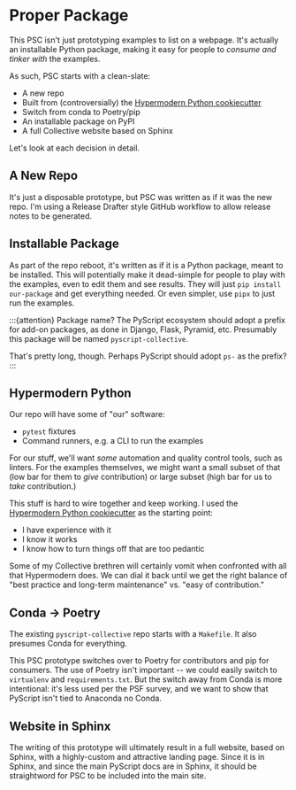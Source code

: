 # Proper Package

This PSC isn't just prototyping examples to list on a webpage.
It's actually an installable Python package, making it easy for people to _consume and tinker with_ the examples.

As such, PSC starts with a clean-slate:

- A new repo
- Built from (controversially) the [Hypermodern Python cookiecutter](https://cookiecutter-hypermodern-python.readthedocs.io/en/latest/index.html)
- Switch from conda to Poetry/pip
- An installable package on PyPI
- A full Collective website based on Sphinx

Let's look at each decision in detail.

## A New Repo

It's just a disposable prototype, but PSC was written as if it was the new repo.
I'm using a Release Drafter style GitHub workflow to allow release notes to be generated.

## Installable Package

As part of the repo reboot, it's written as if it is a Python package, meant to be installed.
This will potentially make it dead-simple for people to play with the examples, even to edit them and see results.
They will just `pip install our-package` and get everything needed.
Or even simpler, use `pipx` to just run the examples.

:::{attention} Package name?
The PyScript ecosystem should adopt a prefix for add-on packages, as done in Django, Flask, Pyramid, etc.
Presumably this package will be named `pyscript-collective`.

That's pretty long, though.
Perhaps PyScript should adopt `ps-` as the prefix?
:::

## Hypermodern Python

Our repo will have some of "our" software:

- `pytest` fixtures
- Command runners, e.g. a CLI to run the examples

For our stuff, we'll want _some_ automation and quality control tools, such as linters.
For the examples themselves, we might want a small subset of that (low bar for them to _give_ contribution) or large subset (high bar for us to _take_ contribution.)

This stuff is hard to wire together and keep working.
I used the [Hypermodern Python cookiecutter](https://cookiecutter-hypermodern-python.readthedocs.io/en/latest/index.html) as the starting point:

- I have experience with it
- I know it works
- I know how to turn things off that are too pedantic

Some of my Collective brethren will certainly vomit when confronted with all that Hypermodern does.
We can dial it back until we get the right balance of "best practice and long-term maintenance" vs. "easy of contribution."

## Conda -> Poetry

The existing `pyscript-collective` repo starts with a `Makefile`.
It also presumes Conda for everything.

This PSC prototype switches over to Poetry for contributors and pip for consumers.
The use of Poetry isn't important -- we could easily switch to `virtualenv` and `requirements.txt`.
But the switch away from Conda is more intentional: it's less used per the PSF survey, and we want to show that PyScript isn't tied to Anaconda no Conda.

## Website in Sphinx

The writing of this prototype will ultimately result in a full website, based on Sphinx, with a highly-custom and attractive landing page.
Since it is in Sphinx, and since the main PyScript docs are in Sphinx, it should be straightword for PSC to be included into the main site.
